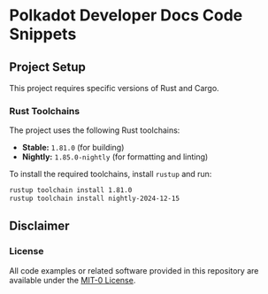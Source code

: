 # Polkadot Developer Docs Code Snippets

## Project Setup

This project requires specific versions of Rust and Cargo.

### Rust Toolchains

The project uses the following Rust toolchains:

-   **Stable:** `1.81.0` (for building)
-   **Nightly:** `1.85.0-nightly` (for formatting and linting)

To install the required toolchains, install `rustup` and run:

```bash
rustup toolchain install 1.81.0
rustup toolchain install nightly-2024-12-15
```

## Disclaimer

### License

All code examples or related software provided in this repository are available under the [MIT-0 License](https://opensource.org/license/mit-0).
